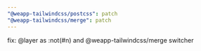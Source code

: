 ```yaml
---
"@weapp-tailwindcss/postcss": patch
"@weapp-tailwindcss/merge": patch
---
```


fix: @layer as :not(#n) and @weapp-tailwindcss/merge switcher
